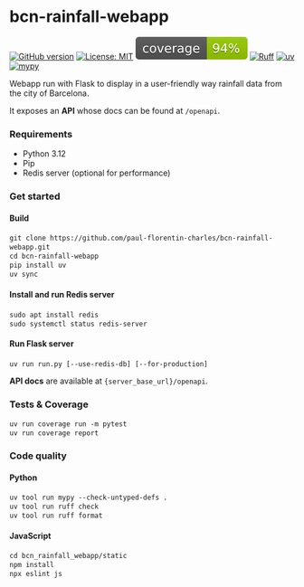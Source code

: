 # bcn-rainfall-webapp

[![GitHub version](https://badge.fury.io/gh/paul-florentin-charles%2Fbcn-rainfall-webapp.svg)](https://badge.fury.io/gh/paul-florentin-charles%2Fbcn-rainfall-webapp)
[![License: MIT](https://img.shields.io/badge/License-MIT-yellow.svg)](https://opensource.org/licenses/MIT)
[![coverage badge](coverage.svg)](https://github.com/nedbat/coveragepy)
[![Ruff](https://img.shields.io/endpoint?url=https://raw.githubusercontent.com/astral-sh/ruff/main/assets/badge/v2.json)](https://github.com/astral-sh/ruff)
[![uv](https://img.shields.io/endpoint?url=https://raw.githubusercontent.com/astral-sh/uv/main/assets/badge/v0.json)](https://github.com/astral-sh/uv)
[![mypy](https://www.mypy-lang.org/static/mypy_badge.svg)](https://mypy-lang.org/)

Webapp run with Flask to display in a user-friendly way rainfall data from the city of Barcelona.

It exposes an **API** whose docs can be found at `/openapi`.

### Requirements

- Python 3.12
- Pip
- Redis server (optional for performance)

### Get started

#### Build

```commandline
git clone https://github.com/paul-florentin-charles/bcn-rainfall-webapp.git
cd bcn-rainfall-webapp
pip install uv
uv sync
```

#### Install and run Redis server

```commandline
sudo apt install redis
sudo systemctl status redis-server
```

#### Run Flask server

 ```commandline
 uv run run.py [--use-redis-db] [--for-production]
 ```

**API docs** are available at `{server_base_url}/openapi`.


### Tests & Coverage

```commandline
uv run coverage run -m pytest
uv run coverage report
```

### Code quality

#### Python
```commandline
uv tool run mypy --check-untyped-defs .
uv tool run ruff check
uv tool run ruff format
```

#### JavaScript
```commandline
cd bcn_rainfall_webapp/static
npm install
npx eslint js
```
